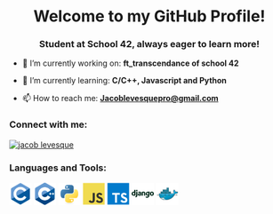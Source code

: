 <h1 align="center"> Welcome to my GitHub Profile! </h1>
<h3 align="center">Student at School 42, always eager to learn more!</h3>

- 🔭 I’m currently working on: **ft_transcendance of school 42**

- 🌱 I’m currently learning: **C/C++, Javascript and Python**

- 📫 How to reach me: **Jacoblevesquepro@gmail.com**

</p>
<h3 align="left">Connect with me:</h3>
<p align="left">
<a href="https://www.linkedin.com/in/jacob-levesque-136a89272/" target="blank"><img align="center" src="https://raw.githubusercontent.com/rahuldkjain/github-profile-readme-generator/master/src/images/icons/Social/linked-in-alt.svg" alt="jacob levesque" height="30" width="40" /></a>
</p>
<h3 align="left">Languages and Tools:</h3>
<p align="left"> 
  <img src="https://raw.githubusercontent.com/devicons/devicon/master/icons/c/c-original.svg" alt="c" width="40" height="40"/> 
  <img src="https://raw.githubusercontent.com/devicons/devicon/master/icons/cplusplus/cplusplus-original.svg" alt="cplusplus" width="40" height="40"/> 
  <img src="https://raw.githubusercontent.com/devicons/devicon/master/icons/python/python-original.svg" alt="python" width="40" height="40"/> 
  <img src="https://raw.githubusercontent.com/devicons/devicon/master/icons/javascript/javascript-original.svg" alt="javascript" width="40" height="40"/>
  <img src="https://raw.githubusercontent.com/devicons/devicon/master/icons/typescript/typescript-original.svg" alt="typescript" width="40" height="40"/>
  <img src="https://raw.githubusercontent.com/devicons/devicon/master/icons/django/django-plain-wordmark.svg" alt="django" width="40" height="40"/>
  <img src="https://raw.githubusercontent.com/devicons/devicon/master/icons/docker/docker-original.svg" alt="docker" width="40" height="40"/>
</p>
